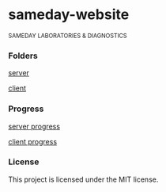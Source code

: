 # sameday-website

<small>SAMEDAY LABORATORIES & DIAGNOSTICS</small>

### Folders
[server](/server)

[client](/client)


### Progress
[server progress](/server/README.md)

[client progress](/client/README.md)


### License
This project is licensed under the MIT license.